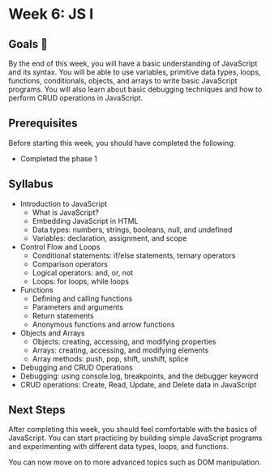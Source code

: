 # Week 6: JS I
## Goals 🌟
By the end of this week, you will have a basic understanding of JavaScript and its syntax. You will be able to use variables, primitive data types, loops, functions, conditionals, objects, and arrays to write basic JavaScript programs. You will also learn about basic debugging techniques and how to perform CRUD operations in JavaScript.

## Prerequisites
Before starting this week, you should have completed the following:

- Completed the phase 1

## Syllabus
- Introduction to JavaScript
    - What is JavaScript?
    - Embedding JavaScript in HTML
    - Data types: numbers, strings, booleans, null, and undefined
    - Variables: declaration, assignment, and scope
- Control Flow and Loops
    - Conditional statements: if/else statements, ternary operators
    - Comparison operators
    - Logical operators: and, or, not
    - Loops: for loops, while loops
- Functions
    - Defining and calling functions
    - Parameters and arguments
    - Return statements
    - Anonymous functions and arrow functions
- Objects and Arrays
    - Objects: creating, accessing, and modifying properties
    - Arrays: creating, accessing, and modifying elements
    - Array methods: push, pop, shift, unshift, splice
- Debugging and CRUD Operations
- Debugging: using console.log, breakpoints, and the debugger keyword
- CRUD operations: Create, Read, Update, and Delete data in JavaScript

## Next Steps
After completing this week, you should feel comfortable with the basics of JavaScript.  You can start practicing by building simple JavaScript programs and experimenting with different data types, loops, and functions.

You can now move on to more advanced topics such as DOM manipulation.
